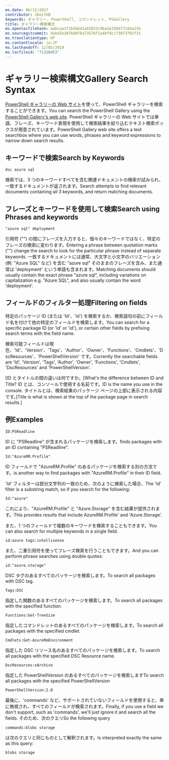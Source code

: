 ```yaml
---
ms.date: 06/12/2017
contributor: JKeithB
keywords: ギャラリー, PowerShell, コマンドレット, PSGallery
title: ギャラリー検索構文
ms.openlocfilehash: aabcaa1f1b5b641ab5033c9ba2e358477c84a23b
ms.sourcegitcommit: debd2b38fb8070a7357bf1a4bf9cc736f3702f31
ms.translationtype: HT
ms.contentlocale: ja-JP
ms.lasthandoff: 12/05/2019
ms.locfileid: "71328453"
---
```

# <a name="gallery-search-syntax"></a><span data-ttu-id="05fb2-103">ギャラリー検索構文</span><span class="sxs-lookup"><span data-stu-id="05fb2-103">Gallery Search Syntax</span></span>

<span data-ttu-id="05fb2-104">[PowerShell ギャラリーの Web サイト](https://www.powershellgallery.com/)を使って、PowerShell ギャラリーを検索することができます。</span><span class="sxs-lookup"><span data-stu-id="05fb2-104">You can search the PowerShell Gallery using the [PowerShell Gallery's web site](https://www.powershellgallery.com/).</span></span>
<span data-ttu-id="05fb2-105">PowerShell ギャラリーの Web サイトでは単語、フレーズ、キーワード表現を使用して検索結果を絞り込むテキスト検索ボックスが用意されています。</span><span class="sxs-lookup"><span data-stu-id="05fb2-105">PowerShell Gallery web site offers a text searchbox where you can use words, phrases and keyword expressions to narrow down search results.</span></span>

## <a name="search-by-keywords"></a><span data-ttu-id="05fb2-106">キーワードで検索</span><span class="sxs-lookup"><span data-stu-id="05fb2-106">Search by Keywords</span></span>

    dsc azure sql

<span data-ttu-id="05fb2-107">検索では、3 つのキーワードすべてを含む関連ドキュメントの検索が試みられ、一致するドキュメントが返されます。</span><span class="sxs-lookup"><span data-stu-id="05fb2-107">Search attempts to find relevant documents containing all 3 keywords, and return matching documents.</span></span>

## <a name="search-using-phrases-and-keywords"></a><span data-ttu-id="05fb2-108">フレーズとキーワードを使用して検索</span><span class="sxs-lookup"><span data-stu-id="05fb2-108">Search using Phrases and keywords</span></span>

    "azure sql" deployment

<span data-ttu-id="05fb2-109">引用符 ("") の間にフレーズを入力すると、個々のキーワードではなく、特定のフレーズの検索に変わります。</span><span class="sxs-lookup"><span data-stu-id="05fb2-109">Entering a phrase between quotation marks ("") change the search to look for the particular phrase instead of separate keywords.</span></span>
<span data-ttu-id="05fb2-110">一致するドキュメントには通常、大文字と小文字のバリエーション (例: "Azure SQL" など) を含む "azure sql" そのままのフレーズを含み、また通常は 'deployment' という単語も含まれます。</span><span class="sxs-lookup"><span data-stu-id="05fb2-110">Matching documents should usually contain the exact phrase "azure sql", including variations on capitalization e.g. "Azure SQL", and also usually contain the word 'deployment'.</span></span>

## <a name="filtering-on-fields"></a><span data-ttu-id="05fb2-111">フィールドのフィルター処理</span><span class="sxs-lookup"><span data-stu-id="05fb2-111">Filtering on fields</span></span>

<span data-ttu-id="05fb2-112">特定のパッケージ ID (または 'Id'、'id') を検索するか、検索語句の前にフィールド名を付けて他の特定のフィールドを検索します。</span><span class="sxs-lookup"><span data-stu-id="05fb2-112">You can search for a specific package ID (or 'Id' or 'id'), or certain other fields by prefixing search terms with the field name.</span></span>

<span data-ttu-id="05fb2-113">検索可能フィールドは現在、'Id'、'Version'、'Tags'、'Author'、'Owner'、'Functions'、'Cmdlets'、'DscResources'、'PowerShellVersion' です。</span><span class="sxs-lookup"><span data-stu-id="05fb2-113">Currently the searchable fields are 'Id', 'Version', 'Tags', 'Author', 'Owner', 'Functions', 'Cmdlets', 'DscResources' and 'PowerShellVersion'.</span></span>

<span data-ttu-id="05fb2-114">[ID とタイトルの間の違いは何ですか。</span><span class="sxs-lookup"><span data-stu-id="05fb2-114">[What's the difference between ID and Title?</span></span> <span data-ttu-id="05fb2-115">ID とは、コンソールで使用する名前です。</span><span class="sxs-lookup"><span data-stu-id="05fb2-115">ID is the name you use in the console.</span></span> <span data-ttu-id="05fb2-116">タイトルとは、検索結果のパッケージ ページの上部に表示される内容です。]</span><span class="sxs-lookup"><span data-stu-id="05fb2-116">Title is what is shown at the top of the package page in search results.]</span></span>

## <a name="examples"></a><span data-ttu-id="05fb2-117">例</span><span class="sxs-lookup"><span data-stu-id="05fb2-117">Examples</span></span>

    ID:PSReadline
    
<span data-ttu-id="05fb2-118">ID に "PSReadline" が含まれるパッケージを検索します。</span><span class="sxs-lookup"><span data-stu-id="05fb2-118">finds packages with an ID containing "PSReadline".</span></span>

    Id:"AzureRM.Profile"

<span data-ttu-id="05fb2-119">ID フィールドで "AzureRM.Profile" のあるパッケージを検索する別の方法です。</span><span class="sxs-lookup"><span data-stu-id="05fb2-119">is another way to find packages with "AzureRM.Profile" in their ID field.</span></span>

<span data-ttu-id="05fb2-120">'Id' フィルターは部分文字列の一致のため、次のように検索した場合、</span><span class="sxs-lookup"><span data-stu-id="05fb2-120">The 'Id' filter is a substring match, so if you search for the following:</span></span>

    Id:"azure"

<span data-ttu-id="05fb2-121">これにより、"AzureRM.Profile" と "Azure.Storage" を含む結果が提供されます。</span><span class="sxs-lookup"><span data-stu-id="05fb2-121">This provides results that include AzureRM.Profile' and 'Azure.Storage'.</span></span>

<span data-ttu-id="05fb2-122">また、1 つのフィールドで複数のキーワードを検索することもできます。</span><span class="sxs-lookup"><span data-stu-id="05fb2-122">You can also search for multiple keywords in a single field.</span></span> 

    id:azure tags:intellisense

<span data-ttu-id="05fb2-123">また、二重引用符を使ってフレーズ検索を行うこともできます。</span><span class="sxs-lookup"><span data-stu-id="05fb2-123">And you can perform phrase searches using double quotes:</span></span>

    id:"azure.storage"

<span data-ttu-id="05fb2-124">DSC タグのあるすべてのパッケージを検索します。</span><span class="sxs-lookup"><span data-stu-id="05fb2-124">To search all packages with DSC tag.</span></span>

    Tags:DSC

<span data-ttu-id="05fb2-125">指定した関数のあるすべてのパッケージを検索します。</span><span class="sxs-lookup"><span data-stu-id="05fb2-125">To search all packages with the specified function.</span></span>

    Functions:Get-TreeSize

<span data-ttu-id="05fb2-126">指定したコマンドレットのあるすべてのパッケージを検索します。</span><span class="sxs-lookup"><span data-stu-id="05fb2-126">To search all packages with the specified cmdlet.</span></span>

    Cmdlets:Get-AzureRmEnvironment

<span data-ttu-id="05fb2-127">指定した DSC リソース名のあるすべてのパッケージを検索します。</span><span class="sxs-lookup"><span data-stu-id="05fb2-127">To search all packages with the specified DSC Resource name.</span></span>

    DscResources:xArchive

<span data-ttu-id="05fb2-128">指定した PowerShellVersion のあるすべてのパッケージを検索します</span><span class="sxs-lookup"><span data-stu-id="05fb2-128">To search all packages with the specified PowerShellVersion</span></span>

    PowerShellVersion:2.0

<span data-ttu-id="05fb2-129">最後に、'commands' など、サポートされていないフィールドを使用すると、単に無視され、すべてのフィールドが検索されます。</span><span class="sxs-lookup"><span data-stu-id="05fb2-129">Finally, if you use a field we don't support, such as 'commands', we'll just ignore it and search all the fields.</span></span> <span data-ttu-id="05fb2-130">そのため、次のクエリ</span><span class="sxs-lookup"><span data-stu-id="05fb2-130">So the following query</span></span>

    commands:blobs storage

<span data-ttu-id="05fb2-131">は次のクエリと同じものとして解釈されます。</span><span class="sxs-lookup"><span data-stu-id="05fb2-131">Is interpreted exactly the same as this query:</span></span>

    blobs storage
